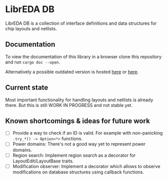 <!--
SPDX-FileCopyrightText: 2022 Thomas Kramer

SPDX-License-Identifier: CC-BY-SA-4.0
-->

# LibrEDA DB

LibrEDA DB is a collection of interface definitions and data structures for chip layouts and netlists.

## Documentation

To view the documentation of this library in a browser clone this repository
and run `cargo doc --open`.

Alternatively a possible outdated version is hosted [here](https://libreda.org/doc/libreda_db) or [here](https://libreda.codeberg.page/doc/libreda_db).

## Current state

Most important functionality for handling layouts and netlists is already there.
But this is still WORK IN PROGRESS and not stable yet.

## Known shortcomings & ideas for future work

* [ ] Provide a way to check if an ID is valid. For example with non-panicking `.try_*() -> Option<*>` functions.
* [ ] Power domains: There's not a good way yet to represent power domains.
* [ ] Region search: Implement region search as a decorator for LayoutEdit/LayoutBase traits.
* [ ] Modification observer: Implement a decorator which allows to observe modifications on database structures using callback functions.
